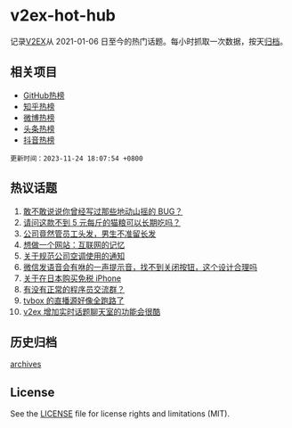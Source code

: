 # v2ex-hot-hub

 记录[V2EX](https://www.v2ex.com/)从 2021-01-06 日至今的热门话题。每小时抓取一次数据，按天[归档](archives)。
 
 ## 相关项目

- [GitHub热榜](https://github.com/lonnyzhang423/github-hot-hub)
- [知乎热榜](https://github.com/lonnyzhang423/zhihu-hot-hub)
- [微博热榜](https://github.com/lonnyzhang423/weibo-hot-hub)
- [头条热榜](https://github.com/lonnyzhang423/toutiao-hot-hub)
- [抖音热榜](https://github.com/lonnyzhang423/douyin-hot-hub)


 `更新时间：2023-11-24 18:07:54 +0800`

## 热议话题

1. [敢不敢说说你曾经写过那些地动山摇的 BUG？](https://www.v2ex.com/t/994763)
1. [请问这款不到 5 元每斤的猫粮可以长期吃吗？](https://www.v2ex.com/t/994738)
1. [公司竟然管员工头发，男生不准留长发](https://www.v2ex.com/t/994700)
1. [想做一个网站：互联网的记忆](https://www.v2ex.com/t/994818)
1. [关于规范公司空调使用的通知](https://www.v2ex.com/t/994729)
1. [微信发语音会有咻的一声提示音，找不到关闭按钮，这个设计合理吗](https://www.v2ex.com/t/994696)
1. [关于在日本购买免税 iPhone](https://www.v2ex.com/t/994777)
1. [有没有正常的程序员交流群？](https://www.v2ex.com/t/994819)
1. [tvbox 的直播源好像全跑路了](https://www.v2ex.com/t/994651)
1. [v2ex 增加实时话题聊天室的功能会很酷](https://www.v2ex.com/t/994721)

## 历史归档

[archives](archives)

## License

See the [LICENSE](LICENSE) file for license rights and limitations (MIT).
